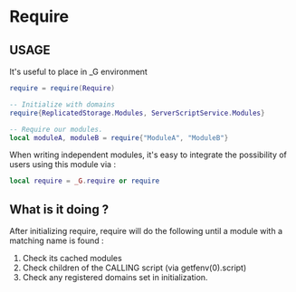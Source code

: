 # Require

## USAGE

It's useful to place in _G environment
```lua
require = require(Require)

-- Initialize with domains
require{ReplicatedStorage.Modules, ServerScriptService.Modules}

-- Require our modules.
local moduleA, moduleB = require{"ModuleA", "ModuleB"}
```

When writing independent modules, it's easy to integrate the possibility of users using this module via :
```lua
local require = _G.require or require
```

## What is it doing ?

After initializing require, require will do the following until a module with a matching name is found :
1. Check its cached modules
2. Check children of the CALLING script (via getfenv(0).script)
3. Check any registered domains set in initialization.